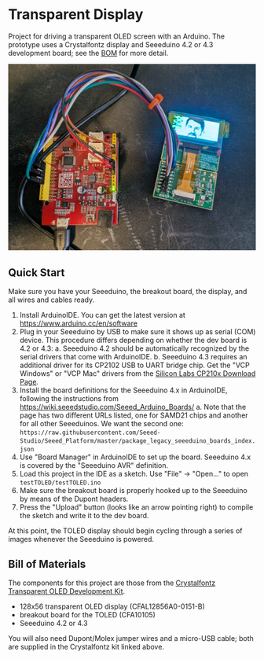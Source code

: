 Transparent Display
==================

Project for driving a transparent OLED screen with an Arduino.
The prototype uses a Crystalfontz display and Seeeduino 4.2 or 4.3
development board; see the [BOM](#bill-of-materials) for more detail.

![photo of display and dev board](docs/Transparent_Display_Action_Shot.jpg)

Quick Start
-----------

Make sure you have your Seeeduino, the breakout board, the display, and all wires and cables ready.

1. Install ArduinoIDE. You can get the latest version at https://www.arduino.cc/en/software
2. Plug in your Seeeduino by USB to make sure it shows up as serial (COM) device. This procedure differs depending on whether the dev board is 4.2 or 4.3:
  a. Seeeduino 4.2 should be automatically recognized by the serial drivers that come with ArduinoIDE.
  b. Seeeduino 4.3 requires an additional driver for its CP2102 USB to UART bridge chip. Get the "VCP Windows" or "VCP Mac" drivers from the [Silicon Labs CP210x Download Page][cp210x].
3. Install the board definitions for the Seeeduino 4.x in ArduinoIDE, following the instructions from https://wiki.seeedstudio.com/Seeed_Arduino_Boards/
  a. Note that the page has two different URLs listed, one for SAMD21 chips and another for all other Seeeduinos. We want the second one: `https://raw.githubusercontent.com/Seeed-Studio/Seeed_Platform/master/package_legacy_seeeduino_boards_index.json`
4. Use "Board Manager" in ArduinoIDE to set up the board. Seeeduino 4.x is covered by the "Seeeduino AVR" definition.
5. Load this project in the IDE as a sketch. Use "File" -> "Open..." to open `testTOLED/testTOLED.ino`
6. Make sure the breakout board is properly hooked up to the Seeeduino by means of the Dupont headers.
7. Press the "Upload" button (looks like an arrow pointing right) to compile the sketch and write it to the dev board.

At this point, the TOLED display should begin cycling through a series of images whenever the Seeeduino is powered.

Bill of Materials
-----------------

The components for this project are those from the [Crystalfontz Transparent OLED Development Kit][cfkit].

- 128x56 transparent OLED display (CFAL12856A0-0151-B)
- breakout board for the TOLED (CFA10105)
- Seeeduino 4.2 or 4.3

You will also need Dupont/Molex jumper wires and a micro-USB cable; both are supplied in the Crystalfontz kit linked above.

[seeed42]: https://wiki.seeedstudio.com/Seeeduino_v4.2/
[cp210x]: https://www.silabs.com/developer-tools/usb-to-uart-bridge-vcp-drivers?tab=downloads
[cfkit]: https://www.crystalfontz.com/product/cfal12856a00151be12-transparent-oled-development-kit
